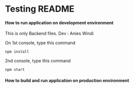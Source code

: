 # Testing README

#### How to run application on development environment
This is only Backend files.
Dev : Anies Windi


On 1st console, type this command
```
npm install
```

2nd console, type this command
```
npm start
```

#### How to build and run application on production environment
